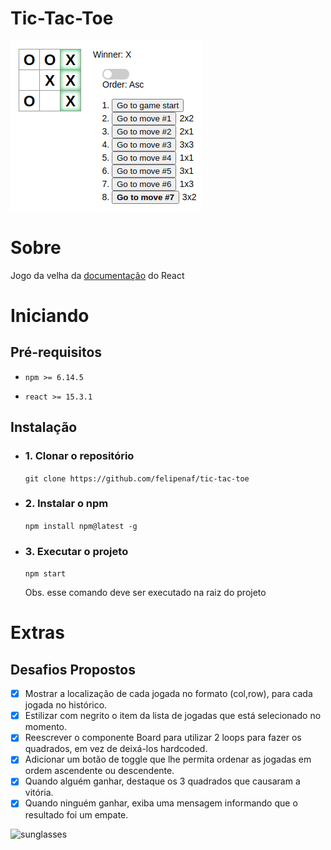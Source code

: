 # Tic-Tac-Toe

![tic-tac-toe](public/img/tic-tac-toe.png)

# Sobre
Jogo da velha da [documentação](https://pt-br.reactjs.org/tutorial/tutorial.html) do React

# Iniciando
## Pré-requisitos
- `npm >= 6.14.5`

- `react >= 15.3.1`

## Instalação

- ### 1. Clonar o repositório
    `git clone https://github.com/felipenaf/tic-tac-toe`

- ### 2. Instalar o npm

    `npm install npm@latest -g`

- ### 3. Executar o projeto

    `npm start`

    Obs. esse comando deve ser executado na raiz do projeto

# Extras
## Desafios Propostos
 - [x] Mostrar a localização de cada jogada no formato (col,row), para cada jogada no histórico.
 - [x] Estilizar com negrito o item da lista de jogadas que está selecionado no momento.
 - [x] Reescrever o componente Board para utilizar 2 loops para fazer os quadrados, em vez de deixá-los hardcoded.
 - [x] Adicionar um botão de toggle que lhe permita ordenar as jogadas em ordem ascendente ou descendente.
 - [x] Quando alguém ganhar, destaque os 3 quadrados que causaram a vitória.
 - [x] Quando ninguém ganhar, exiba uma mensagem informando que o resultado foi um empate.

![sunglasses](https://github.githubassets.com/images/icons/emoji/unicode/1f60e.png)
